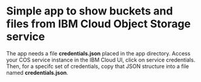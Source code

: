 # Simple app to show buckets and files from IBM Cloud Object Storage service

The app needs a file **credentials.json** placed in the app directory. Access your COS service instance in the IBM Cloud UI, click on service credentials. Then, for a specifc set of credentials, copy that JSON structure into a file named **credentials.json**.